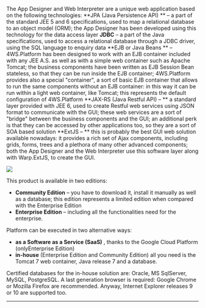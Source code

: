 The App Designer and Web Interpreter are a unique web application based on the following technologies:
 **JPA (Java Persistence API) ** &#8211; a part of the standard JEE 5 and 6 specifications, used to map a relational database to an object model (ORM); the App Designer has been developed using this technology for the data access layer
 **JDBC**  &#8211; a part of the Java specifications, used to access a relational database through a JDBC driver, using the SQL language to enquiry data
 **EJB or Java Beans ** &#8211; 4WS.Platform has been designed to work with an EJB container included with any JEE A.S. as well as with a simple web container such as Apache Tomcat; the business components have been written as EJB Session Bean stateless, so that they can be run inside the EJB container; 4WS.Platform provides also a special "container", a sort of basic EJB container that allows to run the same components without an EJB container: in this way it can be run within a light web container, like Tomcat; this represents the default configuration of 4WS.Platform
 **JAX-RS (Java Restful API) &#8211; ** a standard layer provided with JEE 6, used to create Restful web services using JSON format to communicate with the GUI; these web services are a sort of "bridge" between the business components and the GUI; an additional perk is that they can be accessed by other applications too, so they are a sort of SOA based solution
 **ExtJS &#8211; ** this is probably the best GUI web solution available nowadays: it provides a rich set of Ajax components, including grids, forms, trees and a plethora of many other advanced components; both the App Designer and the Web Interpreter use this software layer along with Warp.ExtJS, to create the GUI.

![](http://4wsplatform.org/wp-content/uploads/2018/02/arch.png)


This product is available in two editions:

*  **Community Edition**  &#8211; you have to download it, install it manually as well as a database; this edition represents a limited edition when compared with the Enterprise Edition
*  **Enterprise Edition**  &#8211; including all the functionalities need for the enterprise.

Platform can be executed in two alternative ways:

*  **as a Software as a Service (SaaS)** , thanks to the Google Cloud Platform (onlyEnterprise Edition)
*  **in-house**  (Enterprise Edition and Community Edition) all you need is the Tomcat 7 web container, Java release 7 and a database.

Certified databases for the in-house solution are: Oracle, MS SqlServer, MySQL, PostgreSQL.
A last generation browser is required: Google Chrome or Mozilla Firefox are recommended. Anyway, Internet Explorer releases 9 or 10 are supported too.

                

---


